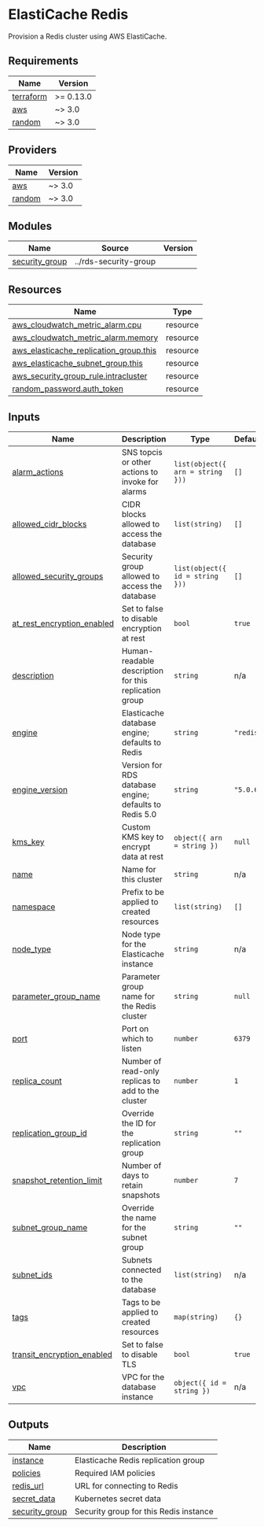 # ElastiCache Redis

Provision a Redis cluster using AWS ElastiCache.

<!-- BEGIN_TF_DOCS -->
## Requirements

| Name | Version |
|------|---------|
| <a name="requirement_terraform"></a> [terraform](#requirement\_terraform) | >= 0.13.0 |
| <a name="requirement_aws"></a> [aws](#requirement\_aws) | ~> 3.0 |
| <a name="requirement_random"></a> [random](#requirement\_random) | ~> 3.0 |

## Providers

| Name | Version |
|------|---------|
| <a name="provider_aws"></a> [aws](#provider\_aws) | ~> 3.0 |
| <a name="provider_random"></a> [random](#provider\_random) | ~> 3.0 |

## Modules

| Name | Source | Version |
|------|--------|---------|
| <a name="module_security_group"></a> [security\_group](#module\_security\_group) | ../rds-security-group |  |

## Resources

| Name | Type |
|------|------|
| [aws_cloudwatch_metric_alarm.cpu](https://registry.terraform.io/providers/hashicorp/aws/latest/docs/resources/cloudwatch_metric_alarm) | resource |
| [aws_cloudwatch_metric_alarm.memory](https://registry.terraform.io/providers/hashicorp/aws/latest/docs/resources/cloudwatch_metric_alarm) | resource |
| [aws_elasticache_replication_group.this](https://registry.terraform.io/providers/hashicorp/aws/latest/docs/resources/elasticache_replication_group) | resource |
| [aws_elasticache_subnet_group.this](https://registry.terraform.io/providers/hashicorp/aws/latest/docs/resources/elasticache_subnet_group) | resource |
| [aws_security_group_rule.intracluster](https://registry.terraform.io/providers/hashicorp/aws/latest/docs/resources/security_group_rule) | resource |
| [random_password.auth_token](https://registry.terraform.io/providers/hashicorp/random/latest/docs/resources/password) | resource |

## Inputs

| Name | Description | Type | Default | Required |
|------|-------------|------|---------|:--------:|
| <a name="input_alarm_actions"></a> [alarm\_actions](#input\_alarm\_actions) | SNS topcis or other actions to invoke for alarms | `list(object({ arn = string }))` | `[]` | no |
| <a name="input_allowed_cidr_blocks"></a> [allowed\_cidr\_blocks](#input\_allowed\_cidr\_blocks) | CIDR blocks allowed to access the database | `list(string)` | `[]` | no |
| <a name="input_allowed_security_groups"></a> [allowed\_security\_groups](#input\_allowed\_security\_groups) | Security group allowed to access the database | `list(object({ id = string }))` | `[]` | no |
| <a name="input_at_rest_encryption_enabled"></a> [at\_rest\_encryption\_enabled](#input\_at\_rest\_encryption\_enabled) | Set to false to disable encryption at rest | `bool` | `true` | no |
| <a name="input_description"></a> [description](#input\_description) | Human-readable description for this replication group | `string` | n/a | yes |
| <a name="input_engine"></a> [engine](#input\_engine) | Elasticache database engine; defaults to Redis | `string` | `"redis"` | no |
| <a name="input_engine_version"></a> [engine\_version](#input\_engine\_version) | Version for RDS database engine; defaults to Redis 5.0 | `string` | `"5.0.6"` | no |
| <a name="input_kms_key"></a> [kms\_key](#input\_kms\_key) | Custom KMS key to encrypt data at rest | `object({ arn = string })` | `null` | no |
| <a name="input_name"></a> [name](#input\_name) | Name for this cluster | `string` | n/a | yes |
| <a name="input_namespace"></a> [namespace](#input\_namespace) | Prefix to be applied to created resources | `list(string)` | `[]` | no |
| <a name="input_node_type"></a> [node\_type](#input\_node\_type) | Node type for the Elasticache instance | `string` | n/a | yes |
| <a name="input_parameter_group_name"></a> [parameter\_group\_name](#input\_parameter\_group\_name) | Parameter group name for the Redis cluster | `string` | `null` | no |
| <a name="input_port"></a> [port](#input\_port) | Port on which to listen | `number` | `6379` | no |
| <a name="input_replica_count"></a> [replica\_count](#input\_replica\_count) | Number of read-only replicas to add to the cluster | `number` | `1` | no |
| <a name="input_replication_group_id"></a> [replication\_group\_id](#input\_replication\_group\_id) | Override the ID for the replication group | `string` | `""` | no |
| <a name="input_snapshot_retention_limit"></a> [snapshot\_retention\_limit](#input\_snapshot\_retention\_limit) | Number of days to retain snapshots | `number` | `7` | no |
| <a name="input_subnet_group_name"></a> [subnet\_group\_name](#input\_subnet\_group\_name) | Override the name for the subnet group | `string` | `""` | no |
| <a name="input_subnet_ids"></a> [subnet\_ids](#input\_subnet\_ids) | Subnets connected to the database | `list(string)` | n/a | yes |
| <a name="input_tags"></a> [tags](#input\_tags) | Tags to be applied to created resources | `map(string)` | `{}` | no |
| <a name="input_transit_encryption_enabled"></a> [transit\_encryption\_enabled](#input\_transit\_encryption\_enabled) | Set to false to disable TLS | `bool` | `true` | no |
| <a name="input_vpc"></a> [vpc](#input\_vpc) | VPC for the database instance | `object({ id = string })` | n/a | yes |

## Outputs

| Name | Description |
|------|-------------|
| <a name="output_instance"></a> [instance](#output\_instance) | Elasticache Redis replication group |
| <a name="output_policies"></a> [policies](#output\_policies) | Required IAM policies |
| <a name="output_redis_url"></a> [redis\_url](#output\_redis\_url) | URL for connecting to Redis |
| <a name="output_secret_data"></a> [secret\_data](#output\_secret\_data) | Kubernetes secret data |
| <a name="output_security_group"></a> [security\_group](#output\_security\_group) | Security group for this Redis instance |
<!-- END_TF_DOCS -->
